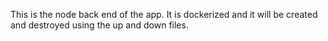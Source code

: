 This is the node back end of the app. It is dockerized and it will be created and destroyed using the up and down files.